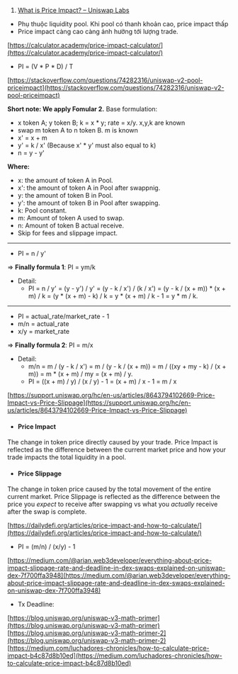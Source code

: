 1. [What is Price Impact? – Uniswap Labs](https://support.uniswap.org/hc/en-us/articles/8671539602317-What-is-Price-Impact)
- Phụ thuộc liquidity pool. Khi pool có thanh khoản cao, price impact thấp
- Price impact càng cao càng ảnh hưởng tới lượng trade. 

[https://calculator.academy/price-impact-calculator/](https://calculator.academy/price-impact-calculator/) 

- PI = (V * P * D) / T

[https://stackoverflow.com/questions/74282316/uniswap-v2-pool-priceimpact](https://stackoverflow.com/questions/74282316/uniswap-v2-pool-priceimpact)  

**Short note: We apply Fomular 2.**
Base formulation:

- x token A; y token B; k = x * y; rate = x/y. x,y,k are known
- swap m token A to n token B. m is known
- x' = x + m
- y' = k / x' (Because x' * y' must also equal to k)
- n = y - y'

**Where:** 
- x: the amount of token A in Pool.
- x': the amount of token A in Pool after swappnig.
- y: the amount of token B in Pool.
- y': the amount of token B in Pool after swapping.
- k: Pool constant.
- m: Amount of token A used to swap.
- n: Amount of token B actual receive.
- Skip for fees and slippage impact.

------
- PI = n / y'

=> **Finally formula 1**: PI =  ym/k
- Detail: 
  - PI = n / y' = (y - y') / y' = (y - k / x') / (k / x') = (y - k / (x + m)) * (x + m) / k
= (y * (x + m) - k) / k = y * (x + m) / k - 1 =  y * m / k.

------
- PI = actual_rate/market_rate - 1
- m/n = actual_rate
- x/y = market_rate

=> **Finally formula 2**: PI = m/x
- Detail: 
  - m/n = m / (y - k / x') = m / (y - k / (x + m)) = m / ((xy + my - k) / (x + m)) = m * (x + m) / my = (x + m) / y.
  - PI = ((x + m) / y) /  (x / y) - 1 = (x + m) / x - 1 = m / x

[https://support.uniswap.org/hc/en-us/articles/8643794102669-Price-Impact-vs-Price-Slippage](https://support.uniswap.org/hc/en-us/articles/8643794102669-Price-Impact-vs-Price-Slippage)
- #### Price Impact
The change in token price directly caused by your trade. Price Impact is reflected as the difference between the current market price and how your trade impacts the total liquidity in a pool.  

- #### Price Slippage
The change in token price caused by the total movement of the entire current market. Price Slippage is reflected as the difference between the price you _expect_ to receive after swapping vs what you _actually_ receive after the swap is complete.

[https://dailydefi.org/articles/price-impact-and-how-to-calculate/](https://dailydefi.org/articles/price-impact-and-how-to-calculate/)  

- PI = (m/n) / (x/y) - 1

[https://medium.com/@arian.web3developer/everything-about-price-impact-slippage-rate-and-deadline-in-dex-swaps-explained-on-uniswap-dex-7f700ffa3948](https://medium.com/@arian.web3developer/everything-about-price-impact-slippage-rate-and-deadline-in-dex-swaps-explained-on-uniswap-dex-7f700ffa3948)  
- Tx Deadline: 

[https://blog.uniswap.org/uniswap-v3-math-primer](https://blog.uniswap.org/uniswap-v3-math-primer)  
[https://blog.uniswap.org/uniswap-v3-math-primer-2](https://blog.uniswap.org/uniswap-v3-math-primer-2)  
[https://medium.com/luchadores-chronicles/how-to-calculate-price-impact-b4c87d8b10ed](https://medium.com/luchadores-chronicles/how-to-calculate-price-impact-b4c87d8b10ed)